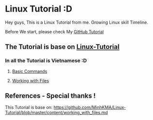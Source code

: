 # Linux Tutorial :D
Hey guys, This is a Linux Tutorial from me. Growing Linux skill Timeline.

Before We start, please check My [GitHub Tutorial](https://github.com/quanganh1996111/Linux-Tutorial/blob/master/GitHub%20Tutorial.md)

## The Tutorial is base on [Linux-Tutorial](https://github.com/niemdinhtrong/Linux-Tutorial)

### In all the Tutorial is Vietnamese :D

1. [Basic Commands](https://github.com/quanganh1996111/Linux-Tutorial/blob/master/Linux-Tutorial/Basic%20Commands.md)

2. [Working with Files](https://github.com/quanganh1996111/Linux-Tutorial/blob/master/Linux-Tutorial/Working%20with%20files.md)

## References - Special thanks !

This Tutorial is base on:
https://github.com/MinhKMA/Linux-Tutorial/blob/master/content/working_with_files.md